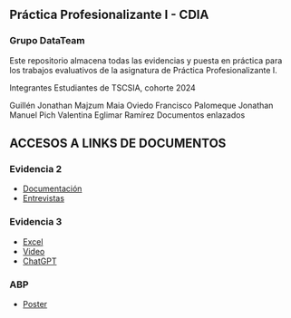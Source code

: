 ## Práctica Profesionalizante I - CDIA

### Grupo DataTeam



Este repositorio almacena todas las evidencias y puesta en práctica para los trabajos evaluativos de la asignatura de Práctica Profesionalizante I.

Integrantes Estudiantes de TSCSIA, cohorte 2024

Guillén Jonathan
Majzum Maia
Oviedo Francisco
Palomeque Jonathan Manuel
Pich Valentina
Eglimar Ramírez
Documentos enlazados

## ACCESOS A LINKS DE DOCUMENTOS

### Evidencia 2

* [Documentación](https://docs.google.com/document/d/1Fct9Nnky5B3rBSfCYxpc1JyC4c-ApSof/edit?usp=drive_link&ouid=104034585441745876417&rtpof=true&sd=true)
* [Entrevistas](https://drive.google.com/drive/folders/1bZOMwltlmXCfZcSgzHo8d_Db0Fm3M8D0?usp=drive_link)

### Evidencia 3

* [Excel](https://drive.google.com/drive/folders/1OgGSPrqqW6SodtSh7qkcEyglfyRtb7rP?usp=drive_link)
* [Video](https://drive.google.com/file/d/18yu2gJTqBtwVDFFFPtks-0g-SnUVGUiL/view?usp=sharing)
* [ChatGPT](https://chatgpt.com/g/g-68e6579ead948191aee7850773d26c5a-analisis-de-visitas-pepsico)

### ABP

* [Poster](https://www.canva.com/design/DAG20bpOU2Y/9qdR2t35prZ5eMxL0WsZhg/view?utm_content=DAG20bpOU2Y&utm_campaign=designshare&utm_medium=link2&utm_source=uniquelinks&utlId=h264ab20c09)
